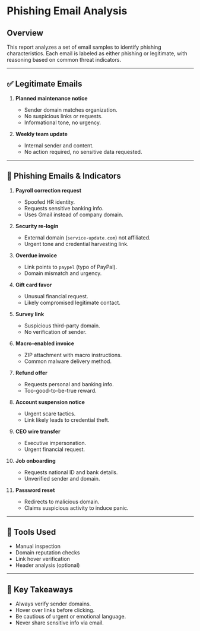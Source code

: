 # Phishing Email Analysis

## Overview
This report analyzes a set of email samples to identify phishing characteristics. Each email is labeled as either phishing or legitimate, with reasoning based on common threat indicators.

---

## ✅ Legitimate Emails

1. **Planned maintenance notice**
   - Sender domain matches organization.
   - No suspicious links or requests.
   - Informational tone, no urgency.

2. **Weekly team update**
   - Internal sender and content.
   - No action required, no sensitive data requested.

---

## 🚨 Phishing Emails & Indicators

1. **Payroll correction request**
   - Spoofed HR identity.
   - Requests sensitive banking info.
   - Uses Gmail instead of company domain.

2. **Security re-login**
   - External domain (`service-update.com`) not affiliated.
   - Urgent tone and credential harvesting link.

3. **Overdue invoice**
   - Link points to `paypel` (typo of PayPal).
   - Domain mismatch and urgency.

4. **Gift card favor**
   - Unusual financial request.
   - Likely compromised legitimate contact.

5. **Survey link**
   - Suspicious third-party domain.
   - No verification of sender.

6. **Macro-enabled invoice**
   - ZIP attachment with macro instructions.
   - Common malware delivery method.

7. **Refund offer**
   - Requests personal and banking info.
   - Too-good-to-be-true reward.

8. **Account suspension notice**
   - Urgent scare tactics.
   - Link likely leads to credential theft.

9. **CEO wire transfer**
   - Executive impersonation.
   - Urgent financial request.

10. **Job onboarding**
    - Requests national ID and bank details.
    - Unverified sender and domain.

11. **Password reset**
    - Redirects to malicious domain.
    - Claims suspicious activity to induce panic.

---

## 🔧 Tools Used
- Manual inspection
- Domain reputation checks
- Link hover verification
- Header analysis (optional)

---

## 🧠 Key Takeaways
- Always verify sender domains.
- Hover over links before clicking.
- Be cautious of urgent or emotional language.
- Never share sensitive info via email.
